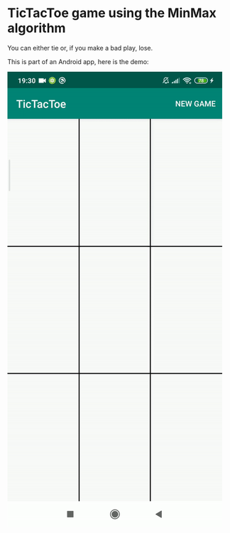 # TicTacToe game using the MinMax algorithm

You can either tie or, if you make a bad play, lose.

This is part of an Android app, here is the demo:

![](tictactoe.gif)

